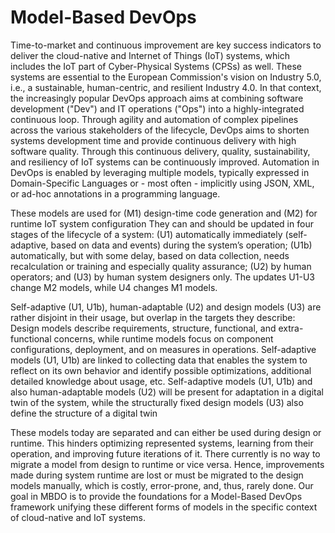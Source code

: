 # Model-Based DevOps

Time-to-market and continuous improvement are key success indicators to deliver the cloud-native and Internet of Things (IoT) systems, which includes the IoT part of Cyber-Physical Systems (CPSs) as well. These systems are essential to the European Commission's vision on Industry 5.0, i.e., a sustainable, human-centric, and resilient Industry 4.0. In that context, the increasingly popular DevOps approach aims at combining software development ("Dev") and IT operations ("Ops") into a highly-integrated continuous loop. Through agility and automation of complex pipelines across the various stakeholders of the lifecycle, DevOps aims to shorten systems development time and provide continuous delivery with high software quality. Through this continuous delivery, quality, sustainability, and resiliency of IoT systems can be continuously improved. Automation in DevOps is enabled by leveraging multiple models, typically expressed in Domain-Specific Languages or - most often - implicitly using JSON, XML, or ad-hoc annotations in a programming language.
 
These models are used for (M1) design-time code generation and (M2) for runtime IoT system configuration They can and should be updated in four stages of the lifecycle of a system: (U1) automatically immediately (self-adaptive, based on data and events) during the system’s operation; (U1b) automatically, but with some delay, based on data collection, needs recalculation or training and especially quality assurance; (U2) by human operators; and (U3) by human system designers only. The updates U1-U3 change M2 models, while U4 changes M1 models.
 
Self-adaptive (U1, U1b), human-adaptable (U2) and design models (U3) are rather disjoint in their usage, but overlap in the targets they describe: Design models describe requirements, structure, functional, and extra-functional concerns, while runtime models focus on component configurations, deployment, and on measures in operations. Self-adaptive models (U1, U1b) are linked to collecting data that enables the system to reflect on its own behavior and identify possible optimizations, additional detailed knowledge about usage, etc. Self-adaptive models (U1, U1b) and also human-adaptable models (U2) will be present for adaptation in a digital twin of the system, while the structurally fixed design models (U3) also define the structure of a digital twin
 
These models today are separated and can either be used during design or runtime. This hinders optimizing represented systems, learning from their operation, and improving future iterations of it. There currently is no way to migrate a model from design to runtime or vice versa. Hence, improvements made during system runtime are lost or must be migrated to the design models manually, which is costly, error-prone, and, thus, rarely done. Our goal in MBDO is to provide the foundations for a Model-Based DevOps framework unifying these different forms of models in the specific context of cloud-native and IoT systems.

